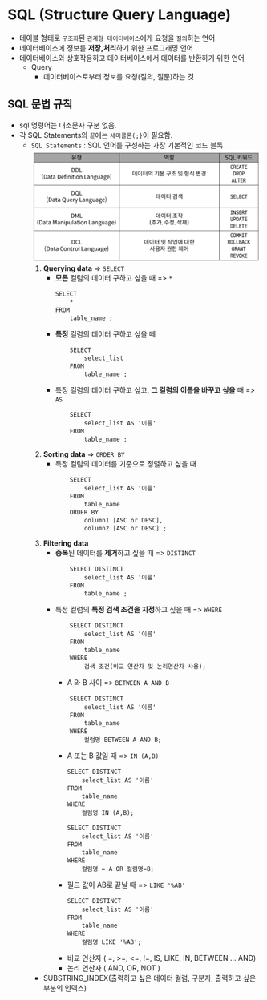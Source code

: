 # SQL (**Structure** Query Language)
- 테이블 형태로 `구조화`된 `관계형 데이터베이스`에게 요청을 `질의`하는 언어
- 데이터베이스에 정보를 **저장,처리**하기 위한 프로그래밍 언어
- 데이터베이스와 상호작용하고 데이터베이스에서 데이터를 반환하기 위한 언어
    - Query 
        - 데이터베이스로부터 정보를 요청(질의, 질문)하는 것

## SQL 문법 규칙
- sql 명령어는 대소문자 구분 없음.
- 각 SQL Statements의 `끝`에는 `세미콜론(;}`이 필요함.
    - `SQL Statements` : SQL 언어를 구성하는 가장 기본적인 코드 블록
        ![유형](sql_statements.png)
        1. **Querying data** => `SELECT`
            - **모든** 컬럼의 데이터 구하고 싶을 때 => `*`
                ```
                SELECT
                    *
                FROM
                    table_name ;
                ```
            - **특정** 컬럼의 데이터 구하고 싶을 떼
                ```
                    SELECT
                        select_list 
                    FROM
                        table_name ;
                ```
            - 특정 컬럼의 데이터 구하고 싶고,  **그 컬럼의 이름을 바꾸고 싶을** 때 =>   `AS`
                ```
                    SELECT
                        select_list AS '이름'
                    FROM
                        table_name ;
                ```
        2. **Sorting data** => `ORDER BY`
            - 특정 컬럼의 데이터를 기준으로 정렬하고 싶을 때
                ```
                    SELECT
                        select_list AS '이름'
                    FROM
                        table_name 
                    ORDER BY
                        column1 [ASC or DESC],
                        column2 [ASC or DESC] ;
                ```
        3. **Filtering data** 
            - **중복**된 데이터를 **제거**하고 싶을 때 => `DISTINCT`
                ```
                    SELECT DISTINCT
                        select_list AS '이름'
                    FROM
                        table_name ;
                ```
            - 특정 컬럼의 **특정 검색 조건을 지정**하고 싶을 때 => `WHERE`
                ```
                    SELECT DISTINCT
                        select_list AS '이름'
                    FROM
                        table_name 
                    WHERE
                        검색 조건(비교 연산자 및 논리연산자 사용);
                ```
                - A 와 B 사이 => `BETWEEN A AND B`
                ```
                    SELECT DISTINCT
                        select_list AS '이름'
                    FROM
                        table_name 
                    WHERE
                        컬럼명 BETWEEN A AND B;
                ```
                - A 또는 B 값일 때 => `IN (A,B)` 
                    ```
                    SELECT DISTINCT
                        select_list AS '이름'
                    FROM
                        table_name 
                    WHERE
                        컬럼명 IN (A,B);
                     ```     
                    ```
                    SELECT DISTINCT
                        select_list AS '이름'
                    FROM
                        table_name 
                    WHERE
                        컬럼명 = A OR 컬럼명=B;
                     ```     
                - 필드 값이 AB로 끝날 때 => `LIKE '%AB'` 
                    ```
                    SELECT DISTINCT
                        select_list AS '이름'
                    FROM
                        table_name 
                    WHERE
                        컬럼명 LIKE '%AB';
                     ```     
                - 비교 언산자 ( =, >=, <=, !=, IS, LIKE, IN, BETWEEN ... AND)
                - 논리 연산자 ( AND, OR, NOT )
        - SUBSTRING_INDEX(출력하고 싶은 데이터 컬럼, 구분자, 출력하고 싶은 부분의 인덱스)